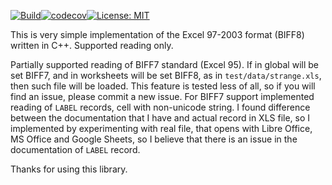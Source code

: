 [![Build](https://github.com/igormironchik/read-excel/workflows/build/badge.svg)](https://github.com/igormironchik/read-excel/actions)[![codecov](https://codecov.io/gh/igormironchik/read-excel/branch/master/graph/badge.svg)](https://codecov.io/gh/igormironchik/read-excel)[![License: MIT](https://img.shields.io/badge/license-MIT-blue.svg)](https://opensource.org/licenses/MIT)

This is very simple implementation of the Excel 97-2003 format (BIFF8) written in C++.
Supported reading only.

Partially supported reading of BIFF7 standard (Excel 95). If in global will be set BIFF7, and in worksheets
will be set BIFF8, as in `test/data/strange.xls`, then such file will be loaded. This feature is tested less
of all, so if you will find an issue, please commit a new issue. For BIFF7 support implemented reading of
`LABEL` records, cell with non-unicode string. I found difference between the documentation that I have and
actual record in XLS file, so I implemented by experimenting with real file, that opens with Libre Office,
MS Office and Google Sheets, so I believe that there is an issue in the documentation of `LABEL` record.

Thanks for using this library.
